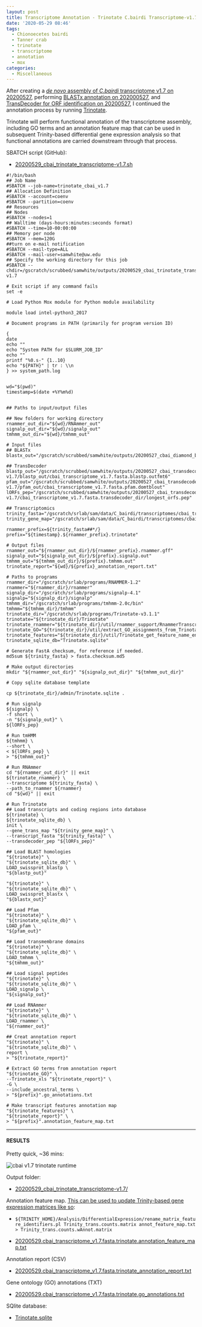 ```yaml
---
layout: post
title: Transcriptome Annotation - Trinotate C.bairdi Transcriptome-v1.7 on Mox
date: '2020-05-29 08:46'
tags:
  - Chionoecetes bairdi
  - Tanner crab
  - trinotate
  - transcriptome
  - annotation
  - mox
categories:
  - Miscellaneous
---
```

After creating a [_de novo_ assembly of _C.bairdi_ transcriptome v1.7 on 20200527](https://robertslab.github.io/sams-notebook/2020/05/27/Transcriptome-Assembly-C.bairdi-All-Pooled-Arthropoda-only-RNAseq-Data-with-Trinity-on-Mox.html), performing [BLASTx annotation on 202000527](https://robertslab.github.io/sams-notebook/2020/05/27/Transcriptome-Annotation-C.bairdi-Transcriptome-v1.7-Using-DIAMOND-BLASTx-on-Mox.html), and [TransDecoder for ORF identification on 20200527](https://robertslab.github.io/sams-notebook/2020/05/27/TransDecoder-C.bairdi-Transcriptome-v1.7-on-Mox.html), I continued the annotation process by running [Trinotate](https://github.com/Trinotate/Trinotate.github.io/wiki).

Trinotate will perform functional annotation of the transcriptome assembly, including GO terms and an annotation feature map that can be used in subsequent Trinity-based differential gene expression analysis so that functional annotations are carried downstream through that process.

SBATCH script (GitHub):

- [20200529_cbai_trinotate_transcriptome-v1.7.sh](https://github.com/RobertsLab/sams-notebook/blob/master/sbatch_scripts/20200529_cbai_trinotate_transcriptome-v1.7.sh)

```shell
#!/bin/bash
## Job Name
#SBATCH --job-name=trinotate_cbai_v1.7
## Allocation Definition
#SBATCH --account=coenv
#SBATCH --partition=coenv
## Resources
## Nodes
#SBATCH --nodes=1
## Walltime (days-hours:minutes:seconds format)
#SBATCH --time=10-00:00:00
## Memory per node
#SBATCH --mem=120G
##turn on e-mail notification
#SBATCH --mail-type=ALL
#SBATCH --mail-user=samwhite@uw.edu
## Specify the working directory for this job
#SBATCH --chdir=/gscratch/scrubbed/samwhite/outputs/20200529_cbai_trinotate_transcriptome-v1.7

# Exit script if any command fails
set -e

# Load Python Mox module for Python module availability

module load intel-python3_2017

# Document programs in PATH (primarily for program version ID)

{
date
echo ""
echo "System PATH for $SLURM_JOB_ID"
echo ""
printf "%0.s-" {1..10}
echo "${PATH}" | tr : \\n
} >> system_path.log


wd="$(pwd)"
timestamp=$(date +%Y%m%d)


## Paths to input/output files

## New folders for working directory
rnammer_out_dir="${wd}/RNAmmer_out"
signalp_out_dir="${wd}/signalp_out"
tmhmm_out_dir="${wd}/tmhmm_out"

# Input files
## BLASTx
blastx_out="/gscratch/scrubbed/samwhite/outputs/20200527_cbai_diamond_blastx_transcriptome_v1.7/cbai_transcriptome_v1.7.blastx.outfmt6"

## TransDecoder
blastp_out="/gscratch/scrubbed/samwhite/outputs/20200527_cbai_transdecoder_transcriptome-v1.7/blastp_out/cbai_transcriptome_v1.7.fasta.blastp.outfmt6"
pfam_out="/gscratch/scrubbed/samwhite/outputs/20200527_cbai_transdecoder_transcriptome-v1.7/pfam_out/cbai_transcriptome_v1.7.fasta.pfam.domtblout"
lORFs_pep="/gscratch/scrubbed/samwhite/outputs/20200527_cbai_transdecoder_transcriptome-v1.7/cbai_transcriptome_v1.7.fasta.transdecoder_dir/longest_orfs.pep"

## Transcriptomics
trinity_fasta="/gscratch/srlab/sam/data/C_bairdi/transcriptomes/cbai_transcriptome_v1.7.fasta"
trinity_gene_map="/gscratch/srlab/sam/data/C_bairdi/transcriptomes/cbai_transcriptome_v1.7.fasta.gene_trans_map"

rnammer_prefix=${trinity_fasta##*/}
prefix="${timestamp}.${rnammer_prefix}.trinotate"

# Output files
rnammer_out="${rnammer_out_dir}/${rnammer_prefix}.rnammer.gff"
signalp_out="${signalp_out_dir}/${prefix}.signalp.out"
tmhmm_out="${tmhmm_out_dir}/${prefix}.tmhmm.out"
trinotate_report="${wd}/${prefix}_annotation_report.txt"

# Paths to programs
rnammer_dir="/gscratch/srlab/programs/RNAMMER-1.2"
rnammer="${rnammer_dir}/rnammer"
signalp_dir="/gscratch/srlab/programs/signalp-4.1"
signalp="${signalp_dir}/signalp"
tmhmm_dir="/gscratch/srlab/programs/tmhmm-2.0c/bin"
tmhmm="${tmhmm_dir}/tmhmm"
trinotate_dir="/gscratch/srlab/programs/Trinotate-v3.1.1"
trinotate="${trinotate_dir}/Trinotate"
trinotate_rnammer="${trinotate_dir}/util/rnammer_support/RnammerTranscriptome.pl"
trinotate_GO="${trinotate_dir}/util/extract_GO_assignments_from_Trinotate_xls.pl"
trinotate_features="${trinotate_dir}/util/Trinotate_get_feature_name_encoding_attributes.pl"
trinotate_sqlite_db="Trinotate.sqlite"

# Generate FastA checksum, for reference if needed.
md5sum ${trinity_fasta} > fasta.checksum.md5

# Make output directories
mkdir "${rnammer_out_dir}" "${signalp_out_dir}" "${tmhmm_out_dir}"

# Copy sqlite database template

cp ${trinotate_dir}/admin/Trinotate.sqlite .

# Run signalp
${signalp} \
-f short \
-n "${signalp_out}" \
${lORFs_pep}

# Run tmHMM
${tmhmm} \
--short \
< ${lORFs_pep} \
> "${tmhmm_out}"

# Run RNAmmer
cd "${rnammer_out_dir}" || exit
${trinotate_rnammer} \
--transcriptome ${trinity_fasta} \
--path_to_rnammer ${rnammer}
cd "${wd}" || exit

# Run Trinotate
## Load transcripts and coding regions into database
${trinotate} \
${trinotate_sqlite_db} \
init \
--gene_trans_map "${trinity_gene_map}" \
--transcript_fasta "${trinity_fasta}" \
--transdecoder_pep "${lORFs_pep}"

## Load BLAST homologies
"${trinotate}" \
"${trinotate_sqlite_db}" \
LOAD_swissprot_blastp \
"${blastp_out}"

"${trinotate}" \
"${trinotate_sqlite_db}" \
LOAD_swissprot_blastx \
"${blastx_out}"

## Load Pfam
"${trinotate}" \
"${trinotate_sqlite_db}" \
LOAD_pfam \
"${pfam_out}"

## Load transmembrane domains
"${trinotate}" \
"${trinotate_sqlite_db}" \
LOAD_tmhmm \
"${tmhmm_out}"

## Load signal peptides
"${trinotate}" \
"${trinotate_sqlite_db}" \
LOAD_signalp \
"${signalp_out}"

## Load RNAmmer
"${trinotate}" \
"${trinotate_sqlite_db}" \
LOAD_rnammer \
"${rnammer_out}"

## Creat annotation report
"${trinotate}" \
"${trinotate_sqlite_db}" \
report \
> "${trinotate_report}"

# Extract GO terms from annotation report
"${trinotate_GO}" \
--Trinotate_xls "${trinotate_report}" \
-G \
--include_ancestral_terms \
> "${prefix}".go_annotations.txt

# Make transcript features annotation map
"${trinotate_features}" \
"${trinotate_report}" \
> "${prefix}".annotation_feature_map.txt
```


---

#### RESULTS

Pretty quick, ~36 mins:

![cbai v1.7 trinotate runtime](https://github.com/RobertsLab/sams-notebook/blob/master/images/screencaps/20200529_cbai_trinotate_transcriptome-v1.7_runtime.png?raw=true)

Output folder:

- [20200529_cbai_trinotate_transcriptome-v1.7/](https://gannet.fish.washington.edu/Atumefaciens/20200529_cbai_trinotate_transcriptome-v1.7/)

Annotation feature map. [This can be used to update Trinity-based gene expression matrices like so](https://github.com/trinityrnaseq/trinityrnaseq/wiki/Functional-Annotation-of-Transcripts):

- ```${TRINITY_HOME}/Analysis/DifferentialExpression/rename_matrix_feature_identifiers.pl Trinity_trans.counts.matrix annot_feature_map.txt > Trinity_trans.counts.wAnnot.matrix```

- [20200529.cbai_transcriptome_v1.7.fasta.trinotate.annotation_feature_map.txt](https://gannet.fish.washington.edu/Atumefaciens/20200529_cbai_trinotate_transcriptome-v1.7/20200529.cbai_transcriptome_v1.7.fasta.trinotate.annotation_feature_map.txt)

Annotation report (CSV)

- [20200529.cbai_transcriptome_v1.7.fasta.trinotate_annotation_report.txt](https://gannet.fish.washington.edu/Atumefaciens/20200529_cbai_trinotate_transcriptome-v1.7/20200529.cbai_transcriptome_v1.7.fasta.trinotate_annotation_report.txt)

Gene ontology (GO) annotations (TXT)

- [20200529.cbai_transcriptome_v1.7.fasta.trinotate.go_annotations.txt](https://gannet.fish.washington.edu/Atumefaciens/20200529_cbai_trinotate_transcriptome-v1.7/20200529.cbai_transcriptome_v1.7.fasta.trinotate.go_annotations.txt)

SQlite database:

- [Trinotate.sqlite](https://gannet.fish.washington.edu/Atumefaciens/20200529_cbai_trinotate_transcriptome-v1.7/Trinotate.sqlite)

